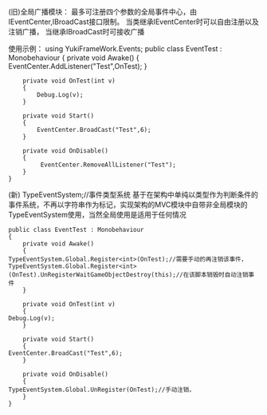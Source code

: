 (旧)全局广播模块：
最多可注册四个参数的全局事件中心，由IEventCenter,IBroadCast接口限制。
当类继承IEventCenter时可以自由注册以及注销广播，
当继承IBroadCast时可接收广播

使用示例：
using YukiFrameWork.Events;
    public class EventTest : Monobehaviour
    {
        private void Awake()
        {
            EventCenter.AddListener<int>("Test",OnTest);
        }

        private void OnTest(int v)
        {
            Debug.Log(v);
        }
    
        private void Start()
        {
            EventCenter.BroadCast("Test",6);
        }
    
        private void OnDisable()
        {
             EventCenter.RemoveAllListener("Test");
        }
    }

(新) TypeEventSystem;//事件类型系统
基于在架构中单纯以类型作为判断条件的事件系统，不再以字符串作为标记，实现架构的MVC模块中自带非全局模块的TypeEventSystem使用，当然全局使用是适用于任何情况

    public class EventTest : Monobehaviour
    {
        private void Awake()
        {
	TypeEventSystem.Global.Register<int>(OnTest);//需要手动的再注销该事件，
	TypeEventSystem.Global.Register<int>(OnTest).UnRegisterWaitGameObjectDestroy(this);//在该脚本销毁时自动注销事件
        }

        private void OnTest(int v)
        {
	Debug.Log(v);
        }
    
        private void Start()
        {
	EventCenter.BroadCast("Test",6);
        }
    
        private void OnDisable()
        {
	TypeEventSystem.Global.UnRegister(OnTest);//手动注销，
        }
    }